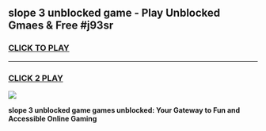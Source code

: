 
## slope 3 unblocked game - Play Unblocked Gmaes & Free #j93sr
<h3>
<a href="https://premium.freeplayer.one?title=slope_3_unblocked_game&ref=03M">CLICK TO PLAY</a></h3>
<hr>

<h3>
<a href="https://premium.freeplayer.one?title=slope_3_unblocked_game&ref=03M">CLICK 2 PLAY</a>
  
</h3>

<a href="https://premium.freeplayer.one?title=slope_3_unblocked_game&ref=03M"><img src="https://clearcache.store/games.png"></a>


**slope 3 unblocked game games unblocked: Your Gateway to Fun and Accessible Online Gaming**
